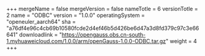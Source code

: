 +++
mergeName = false
mergeVersion = false
nameTotle = 6
versionTotle = 2
name = "ODBC"
version = "1.0.0"
operatingSystem = "openeuler_aarch64"
sha = "a76df4e96c4cb69b10580fcde2d4ef46b5d426be6d47a3d8fd379c97c3e66641"
downloadlink = "https://opengauss.obs.cn-south-1.myhuaweicloud.com/1.0.0/arm/openGauss-1.0.0-ODBC.tar.gz"
weight =  4
+++